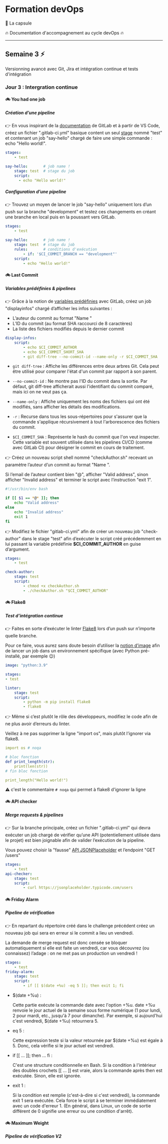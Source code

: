 # Formation devOps

:pill: La capsule

:fire:  Documentation d'accompagnement au cycle devOps :fire:

---

## Semaine 3 :zap:

Versionning avancé avec Git, Jira et intégration continue et tests d'intégration

### Jour 3 : Intergration continue

#### :bike: You had one job

##### Création d’une pipeline

:point_right: En vous inspirant de la [documentation](https://docs.gitlab.com/ee/ci/yaml/gitlab_ci_yaml.html) de GitLab et à partir de VS Code, créez un fichier ".gitlab-ci.yml" basique content un seul [stage](https://docs.gitlab.com/ee/ci/pipelines/) nommé "test" et contenant un job "say-hello" chargé de faire une simple commande : echo "Hello world!".

```yaml
stages:
    - test

say-hello:       # job name !
    stage: test  # stage du job
    script:
      - echo "Hello world!"
```

##### Configuration d’une pipeline

:point_right: Trouvez un moyen de lancer le job "say-hello" uniquement lors d’un push sur la branche
"development" et testez ces changements en créant une branche en local puis en la poussant
vers GitLab.

```yaml
stages:
    - test

say-hello:       # job name !
    stage: test  # stage du job
    rules:       # conditions d'exécution
        - if: '$CI_COMMIT_BRANCH == "development"'
    script:
        - echo "Hello world!"
```

#### :bike: Last Commit

##### Variables prédéfinies & pipelines

:point_right: Grâce à la notion de [variables prédéfinies](https://docs.gitlab.com/ee/ci/variables/) avec GitLab, créez un job "displayinfos" chargé d’afficher les infos suivantes :

- L’auteur du commit au format "Name <email>"
- L’ID du commit (au format SHA raccourci de 8 caractères)
- La liste des fichiers modifiés depuis le dernier commit

```yaml
display-infos:
    script:
        - echo $CI_COMMIT_AUTHOR
        - echo $CI_COMMIT_SHORT_SHA
        - git diff-tree --no-commit-id --name-only -r $CI_COMMIT_SHA
```

- ```git diff-tree``` : Affiche les différences entre deux arbres Git. Cela peut être utilisé pour comparer l'état d'un commit par rapport à son parent.

- ```--no-commit-id``` : Ne montre pas l'ID du commit dans la sortie. Par défaut, git diff-tree afficherait aussi l'identifiant du commit comparé, mais ici on ne veut pas ça.

- ```--name-only``` : Affiche uniquement les noms des fichiers qui ont été modifiés, sans afficher les détails des modifications.

- ```-r``` : Recurse dans tous les sous-répertoires pour s'assurer que la commande s'applique récursivement à tout l'arborescence des fichiers du commit.

- ````$CI_COMMIT_SHA```` : Représente le hash du commit que l'on veut inspecter. Cette variable est souvent utilisée dans les pipelines CI/CD (comme avec GitLab CI) pour désigner le commit en cours de traitement.

:point_right: Créez un nouveau script shell nommé "checkAuthor.sh" recevant un paramètre l’auteur d’un
commit au format "Name <email>".

Si l’email de l’auteur contient bien "@", afficher "Valid address", sinon afficher "Invalid address"
et terminer le script avec l’instruction "exit 1".

```bash
#!/usr/bin/env bash

if [[ $1 == *@* ]]; then
    echo "Valid address"
else
    echo "Invalid address"
    exit 1
fi
```

:point_right: Modifiez le fichier "gitlab-ci.yml" afin de créer un nouveau job "check-author" dans le stage
"test" afin d’exécuter le script créé précédemment en lui passant la variable prédéfinie
**$CI_COMMIT_AUTHOR** en guise d’argument.

```yaml
stages:
    - test

check-author:
    stage: test
    script:
        - chmod +x checkAuthor.sh
        - ./checkAuthor.sh "$CI_COMMIT_AUTHOR"
```

#### :bike: Flake8

##### Test d’intégration continue

:point_right: Faites en sorte d’exécuter le linter [Flake8](https://flake8.pycqa.org/) lors d’un push sur n’importe quelle branche.

Pour ce faire, vous aurez sans doute besoin d’utiliser la [notion d’image](https://docs.gitlab.com/ee/ci/docker/using_docker_images.html) afin de lancer un job dans un environnement spécifique (avec Python pré-installé, par exemple 😉)

```yaml
image: "python:3.9"

stages:
- test

linter:
    stage: test
    script:
        - python -m pip install flake8
        - flake8
```

:point_right: Même si c’est plutôt le rôle des développeurs, modifiez le code afin de ne plus avoir
d’erreurs du linter.

Veillez à ne pas supprimer la ligne "import os", mais plutôt l’ignorer via flake8.

```yaml
import os # noqa

# bloc fonction
def print_length(str):
    print(len(str))
# fin bloc fonction

print_length("Hello world!")
```

:warning: c'est le commentaire ```# noqa``` qui permet à flake8 d'ignorer la ligne

#### :bike: API checker

##### Merge requests & pipelines

:point_right: Sur la branche principale, créez un fichier ".gitlab-ci.yml" qui devra exécuter un job chargé
de vérifier qu’une API (potentiellement utilisée dans le projet) est bien joignable afin de valider
l’exécution de la pipeline.

Vous pouvez choisir la "fausse" [API JSONPlaceholder](https://jsonplaceholder.typicode.com/) et l’endpoint "GET /users"

```yaml
stages:
    - test
api-checker:
    stage: test
    script:
        - curl https://jsonplaceholder.typicode.com/users
```

#### :bike: Friday Alarm

##### Pipeline de vérification

:point_right: En repartant du répertoire créé dans le challenge précédent créez un nouveau job qui sera
en erreur si le commit a lieu un vendredi.

La demande de merge request est donc censée se bloquer automatiquement si elle est faite
un vendredi, car vous découvrez (ou connaissez) l’adage : on ne met pas un production un
vendredi !

```yaml
stages:
    - test
friday-alarm:
    stage: test
    script:
        - if [[ $(date +%u) -eq 5 ]]; then exit 1; fi
```

- $(date +%u) :

    Cette partie exécute la commande date avec l'option +%u.
    date +%u renvoie le jour actuel de la semaine sous forme numérique (1 pour lundi, 2 pour mardi, etc., jusqu'à 7 pour dimanche).
    Par exemple, si aujourd'hui c'est vendredi, $(date +%u) retournera 5.

- eq 5 :

    Cette expression teste si la valeur retournée par $(date +%u) est égale à 5.
    Donc, cela vérifie si le jour actuel est vendredi.

- if [[ ... ]]; then ... fi :

    C'est une structure conditionnelle en Bash.
    Si la condition à l'intérieur des doubles crochets [[ ... ]] est vraie, alors la commande après then est exécutée. Sinon, elle est ignorée.

- exit 1 :

    Si la condition est remplie (c'est-à-dire si c'est vendredi), la commande exit 1 sera exécutée.
    Cela force le script à se terminer immédiatement avec un code d'erreur 1. (En général, dans Linux, un code de sortie différent de 0 signifie une erreur ou une condition d'arrêt).

#### :bike: Maximum Weight

##### Pipeline de vérification V2

